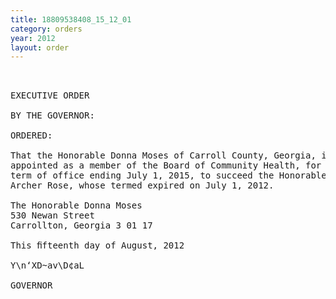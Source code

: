 ```yaml
---
title: 18809538408_15_12_01
category: orders
year: 2012
layout: order
---
```


<pre> 

EXECUTIVE ORDER

BY THE GOVERNOR:

ORDERED:

That the Honorable Donna Moses of Carroll County, Georgia, is
appointed as a member of the Board of Community Health, for a
term of office ending July 1, 2015, to succeed the Honorable
Archer Rose, whose termed expired on July 1, 2012.

The Honorable Donna Moses
530 Newan Street
Carrollton, Georgia 3 01 17

This ﬁfteenth day of August, 2012

Y\n‘XD~av\D¢aL

GOVERNOR

</pre>

